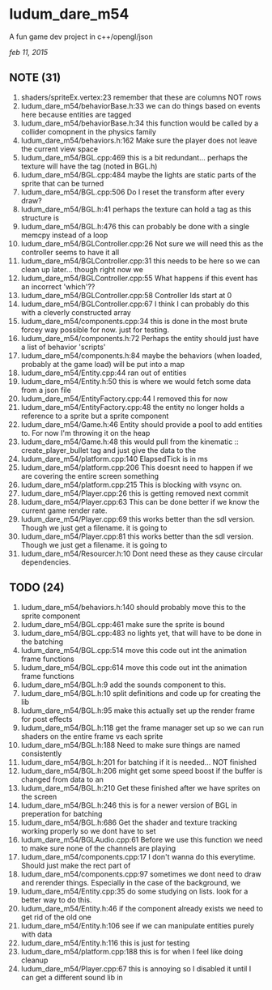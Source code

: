 # ludum_dare_m54

A fun game dev project in c++/opengl/json

*feb 11, 2015*

## NOTE (31)
1. shaders/spriteEx.vertex:23            remember that these are columns NOT rows
2. ludum_dare_m54/behaviorBase.h:33      we can do things based on events here because entities are tagged
3. ludum_dare_m54/behaviorBase.h:34      this function would be called by a collider comopnent in the physics family
4. ludum_dare_m54/behaviors.h:162        Make sure the player does not leave the current view space
5. ludum_dare_m54/BGL.cpp:469            this is a bit redundant... perhaps the texture will have the tag (noted in BGL.h)
6. ludum_dare_m54/BGL.cpp:484            maybe the lights are static parts of the sprite that can be turned
7. ludum_dare_m54/BGL.cpp:506            Do I reset the transform after every draw?
8. ludum_dare_m54/BGL.h:41               perhaps the texture can hold a tag as this structure is
9. ludum_dare_m54/BGL.h:476              this can probably be done with a single memcpy instead of a loop
10. ludum_dare_m54/BGLController.cpp:26  Not sure we will need this as the controller seems to have it all
11. ludum_dare_m54/BGLController.cpp:31  this needs to be here so we can clean up later... though right now we
12. ludum_dare_m54/BGLController.cpp:55  What happens if this event has an incorrect 'which'??
13. ludum_dare_m54/BGLController.cpp:58  Controller Ids start at 0
14. ludum_dare_m54/BGLController.cpp:67  I think I can probably do this with a cleverly constructed array
15. ludum_dare_m54/components.cpp:34     this is done in the most brute forcey way possible for now. just for testing.
16. ludum_dare_m54/components.h:72       Perhaps the entity should just have a list of behavior 'scripts'
17. ludum_dare_m54/components.h:84       maybe the behaviors (when loaded, probably at the game load) will be put into a map
18. ludum_dare_m54/Entity.cpp:44         ran out of entities
19. ludum_dare_m54/Entity.h:50           this is where we would fetch some data from a json file
20. ludum_dare_m54/EntityFactory.cpp:44  I removed this for now
21. ludum_dare_m54/EntityFactory.cpp:48  the entity no longer holds a reference to a sprite but a sprite component
22. ludum_dare_m54/Game.h:46             Entity should provide a pool to add entities to. For now I'm throwing it on the heap
23. ludum_dare_m54/Game.h:48             this would pull from the kinematic :: create_player_bullet tag and just give the data to the
24. ludum_dare_m54/platform.cpp:140      ElapsedTick is in ms
25. ludum_dare_m54/platform.cpp:206      This doesnt need to happen if we are covering the entire screen something
26. ludum_dare_m54/platform.cpp:215      This is blocking with vsync on.
27. ludum_dare_m54/Player.cpp:26         this is getting removed next commit
28. ludum_dare_m54/Player.cpp:63         This can be done better if we know the current game render rate. 
29. ludum_dare_m54/Player.cpp:69         this works better than the sdl version. Though we just get a filename. it is going to 
30. ludum_dare_m54/Player.cpp:81         this works better than the sdl version. Though we just get a filename. it is going to 
31. ludum_dare_m54/Resourcer.h:10        Dont need these as they cause circular dependencies.

## TODO (24)
1. ludum_dare_m54/behaviors.h:140        should probably move this to the sprite component
2. ludum_dare_m54/BGL.cpp:461            make sure the sprite is bound
3. ludum_dare_m54/BGL.cpp:483            no lights yet, that will have to be done in the batching
4. ludum_dare_m54/BGL.cpp:514            move this code out int the animation frame functions
5. ludum_dare_m54/BGL.cpp:614            move this code out int the animation frame functions
6. ludum_dare_m54/BGL.h:9                add the sounds component to this.
7. ludum_dare_m54/BGL.h:10               split definitions and code up for creating the lib
8. ludum_dare_m54/BGL.h:95               make this actually set up the render frame for post effects
9. ludum_dare_m54/BGL.h:118              get the frame manager set up so we can run shaders on the entire frame vs each sprite
10. ludum_dare_m54/BGL.h:188             Need to make sure things are named consistently 
11. ludum_dare_m54/BGL.h:201             for batching if it is needed... NOT finished
12. ludum_dare_m54/BGL.h:206             might get some speed boost if the buffer is changed from data to an 
13. ludum_dare_m54/BGL.h:210             Get these finished after we have sprites on the screen
14. ludum_dare_m54/BGL.h:246             this is for a newer version of BGL in preperation for batching
15. ludum_dare_m54/BGL.h:686             Get the shader and texture tracking working properly so we dont have to set
16. ludum_dare_m54/BGLAudio.cpp:61       Before we use this function we need to make sure none of the channels are playing
17. ludum_dare_m54/components.cpp:17     I don't wanna do this everytime. Should just make the rect part of
18. ludum_dare_m54/components.cpp:97     sometimes we dont need to draw and rerender things. Especially in the case of the background, we
19. ludum_dare_m54/Entity.cpp:35         do some studying on lists. look for a better way to do this.
20. ludum_dare_m54/Entity.h:46           if the component already exists we need to get rid of the old one
21. ludum_dare_m54/Entity.h:106          see if we can manipulate entities purely with data
22. ludum_dare_m54/Entity.h:116          this is just for testing
23. ludum_dare_m54/platform.cpp:188      this is for when I feel like doing cleanup
24. ludum_dare_m54/Player.cpp:67         this is annoying so I disabled it until I can get a different sound lib in 
